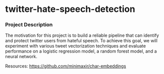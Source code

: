 # twitter-hate-speech-detection

### Project Description

The motivation for this project is to build a reliable pipeline that can identify and protect twitter users from hateful speech. To achieve this goal, we will experiment with various tweet vectorization techniques and evaluate performance on a logistic regression model, a random forest model, and a neural network.

Resources: https://github.com/minimaxir/char-embeddings